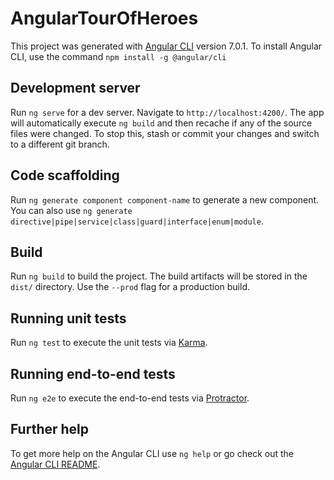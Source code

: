 # AngularTourOfHeroes

This project was generated with [Angular CLI](https://github.com/angular/angular-cli) version 7.0.1.
To install Angular CLI, use the command ```npm install -g @angular/cli```

## Development server

Run `ng serve` for a dev server. Navigate to `http://localhost:4200/`. The app will automatically execute ```ng build```  and then  recache if any of the source files were changed. To stop this, stash or commit your changes and switch to a different git branch.

## Code scaffolding

Run `ng generate component component-name` to generate a new component. You can also use `ng generate directive|pipe|service|class|guard|interface|enum|module`.

## Build

Run `ng build` to build the project. The build artifacts will be stored in the `dist/` directory. Use the `--prod` flag for a production build.

## Running unit tests

Run `ng test` to execute the unit tests via [Karma](https://karma-runner.github.io).

## Running end-to-end tests

Run `ng e2e` to execute the end-to-end tests via [Protractor](http://www.protractortest.org/).

## Further help

To get more help on the Angular CLI use `ng help` or go check out the [Angular CLI README](https://github.com/angular/angular-cli/blob/master/README.md).

